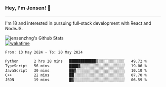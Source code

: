 ### Hey, I'm Jensen! 👋

---

I'm 18 and interested in pursuing full-stack development with React and NodeJS.

![jensenzhng's Github Stats](https://github-readme-stats.vercel.app/api?username=jensenzhng&theme=dark&show_icons=true&count_private=true)
<br />
[![wakatime](https://wakatime.com/badge/user/cbfc263d-3611-4e36-8278-8fad45fe3f62.svg)](https://wakatime.com/@cbfc263d-3611-4e36-8278-8fad45fe3f62)

<!--START_SECTION:waka-->

```txt
From: 13 May 2024 - To: 20 May 2024

Python       2 hrs 28 mins   ████████████▒░░░░░░░░░░░░   49.72 %
TypeScript   56 mins         ████▓░░░░░░░░░░░░░░░░░░░░   19.06 %
JavaScript   30 mins         ██▓░░░░░░░░░░░░░░░░░░░░░░   10.10 %
C++          22 mins         ██░░░░░░░░░░░░░░░░░░░░░░░   07.70 %
JSON         19 mins         █▓░░░░░░░░░░░░░░░░░░░░░░░   06.59 %
```

<!--END_SECTION:waka-->

